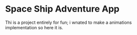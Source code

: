 # Space Ship Adventure App

Thi is a project entirely for fun; i wnated to make a animations implementation so here it is.